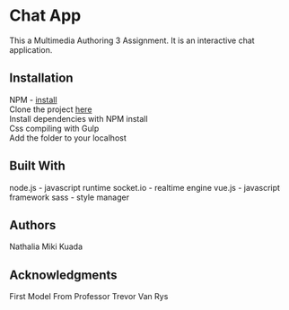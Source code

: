 # Chat App

This a Multimedia Authoring 3 Assignment. It is an interactive chat application.

## Installation

NPM - [install](https://www.npmjs.com/get-npm)<br>
Clone the project [here](https://github.com/nathimiki/Kuada_N_ChatApp)<br>
Install dependencies with NPM install<br>
Css compiling with Gulp<br>
Add the folder to your localhost

## Built With

node.js - javascript runtime
socket.io - realtime engine
vue.js - javascript framework
sass - style manager

## Authors

Nathalia Miki Kuada

## Acknowledgments
First Model From Professor Trevor Van Rys
